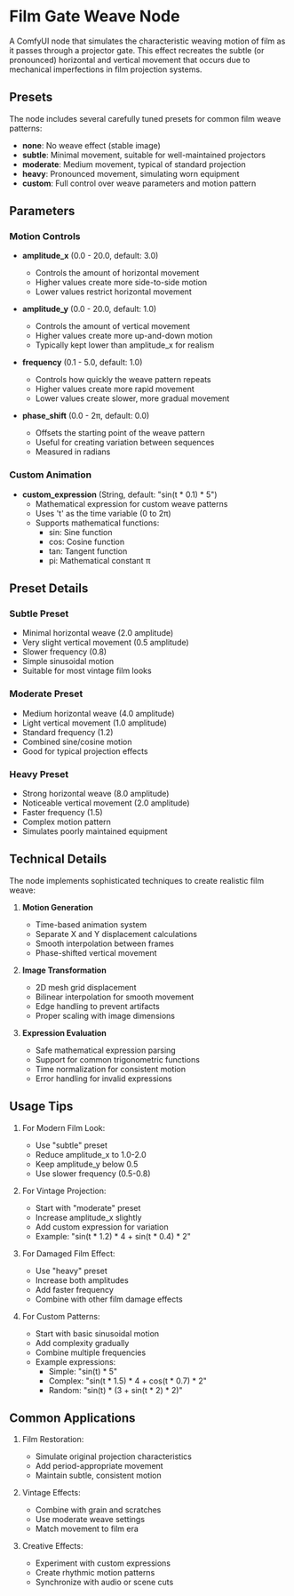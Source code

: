 # Film Gate Weave Node

A ComfyUI node that simulates the characteristic weaving motion of film as it passes through a projector gate. This effect recreates the subtle (or pronounced) horizontal and vertical movement that occurs due to mechanical imperfections in film projection systems.

## Presets

The node includes several carefully tuned presets for common film weave patterns:

- **none**: No weave effect (stable image)
- **subtle**: Minimal movement, suitable for well-maintained projectors
- **moderate**: Medium movement, typical of standard projection
- **heavy**: Pronounced movement, simulating worn equipment
- **custom**: Full control over weave parameters and motion pattern

## Parameters

### Motion Controls

- **amplitude_x** (0.0 - 20.0, default: 3.0)
  - Controls the amount of horizontal movement
  - Higher values create more side-to-side motion
  - Lower values restrict horizontal movement

- **amplitude_y** (0.0 - 20.0, default: 1.0)
  - Controls the amount of vertical movement
  - Higher values create more up-and-down motion
  - Typically kept lower than amplitude_x for realism

- **frequency** (0.1 - 5.0, default: 1.0)
  - Controls how quickly the weave pattern repeats
  - Higher values create more rapid movement
  - Lower values create slower, more gradual movement

- **phase_shift** (0.0 - 2π, default: 0.0)
  - Offsets the starting point of the weave pattern
  - Useful for creating variation between sequences
  - Measured in radians

### Custom Animation

- **custom_expression** (String, default: "sin(t * 0.1) * 5")
  - Mathematical expression for custom weave patterns
  - Uses 't' as the time variable (0 to 2π)
  - Supports mathematical functions:
    - sin: Sine function
    - cos: Cosine function
    - tan: Tangent function
    - pi: Mathematical constant π

## Preset Details

### Subtle Preset
- Minimal horizontal weave (2.0 amplitude)
- Very slight vertical movement (0.5 amplitude)
- Slower frequency (0.8)
- Simple sinusoidal motion
- Suitable for most vintage film looks

### Moderate Preset
- Medium horizontal weave (4.0 amplitude)
- Light vertical movement (1.0 amplitude)
- Standard frequency (1.2)
- Combined sine/cosine motion
- Good for typical projection effects

### Heavy Preset
- Strong horizontal weave (8.0 amplitude)
- Noticeable vertical movement (2.0 amplitude)
- Faster frequency (1.5)
- Complex motion pattern
- Simulates poorly maintained equipment

## Technical Details

The node implements sophisticated techniques to create realistic film weave:

1. **Motion Generation**
   - Time-based animation system
   - Separate X and Y displacement calculations
   - Smooth interpolation between frames
   - Phase-shifted vertical movement

2. **Image Transformation**
   - 2D mesh grid displacement
   - Bilinear interpolation for smooth movement
   - Edge handling to prevent artifacts
   - Proper scaling with image dimensions

3. **Expression Evaluation**
   - Safe mathematical expression parsing
   - Support for common trigonometric functions
   - Time normalization for consistent motion
   - Error handling for invalid expressions

## Usage Tips

1. For Modern Film Look:
   - Use "subtle" preset
   - Reduce amplitude_x to 1.0-2.0
   - Keep amplitude_y below 0.5
   - Use slower frequency (0.5-0.8)

2. For Vintage Projection:
   - Start with "moderate" preset
   - Increase amplitude_x slightly
   - Add custom expression for variation
   - Example: "sin(t * 1.2) * 4 + sin(t * 0.4) * 2"

3. For Damaged Film Effect:
   - Use "heavy" preset
   - Increase both amplitudes
   - Add faster frequency
   - Combine with other film damage effects

4. For Custom Patterns:
   - Start with basic sinusoidal motion
   - Add complexity gradually
   - Combine multiple frequencies
   - Example expressions:
     - Simple: "sin(t) * 5"
     - Complex: "sin(t * 1.5) * 4 + cos(t * 0.7) * 2"
     - Random: "sin(t) * (3 + sin(t * 2) * 2)"

## Common Applications

1. Film Restoration:
   - Simulate original projection characteristics
   - Add period-appropriate movement
   - Maintain subtle, consistent motion

2. Vintage Effects:
   - Combine with grain and scratches
   - Use moderate weave settings
   - Match movement to film era

3. Creative Effects:
   - Experiment with custom expressions
   - Create rhythmic motion patterns
   - Synchronize with audio or scene cuts
